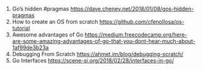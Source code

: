 1. Go’s hidden #pragmas 
   https://dave.cheney.net/2018/01/08/gos-hidden-pragmas   
2. How to create an OS from scratch
   https://github.com/cfenollosa/os-tutorial
3. Awesome advantages of Go
   https://medium.freecodecamp.org/here-are-some-amazing-advantages-of-go-that-you-dont-hear-much-about-1af99de3b23a
 4. Debugging From Scratch
   https://ahmet.im/blog/debugging-scratch/
 5. Go Interfaces
 https://scene-si.org/2018/02/28/interfaces-in-go/
